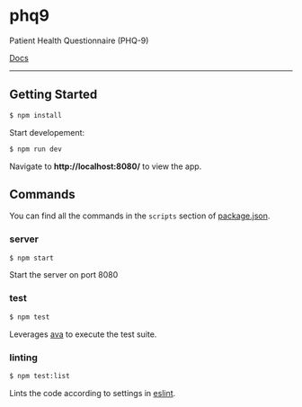 # phq9
Patient Health Questionnaire (PHQ-9)

[Docs](https://github.com/crc442/phq9/blob/master/docs/explain.md)

---

## Getting Started

```sh
$ npm install
```

Start developement:

```sh
$ npm run dev
```

Navigate to **http://localhost:8080/** to view the app.

## Commands

You can find all the commands in the `scripts` section of [package.json](package.json).

### server

```sh
$ npm start
```
Start the server on port 8080


### test

```sh
$ npm test
```
Leverages [ava](https://github.com/sindresorhus/ava) to execute the test suite.


### linting

```sh
$ npm test:list
```

Lints the code according to settings in [eslint](https://github.com/crc442/phq9/blob/master/.eslintrc).

